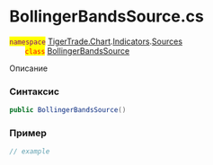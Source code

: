 
# BollingerBandsSource.cs
<mark style="color:purple;">`namespace`</mark> [TigerTrade.Chart](../../../../../TigerTrade.Chart.md).[Indicators](../../../../../TigerTrade.Chart/Indicators.md).[Sources](../../../../../TigerTrade.Chart/Indicators/Sources.md)  
&nbsp;&nbsp;&nbsp;&nbsp;&nbsp;&nbsp;&nbsp;<mark style="color:red;">`class`</mark> [BollingerBandsSource](../../BollingerBandsSource.cs.md)

Описание

### Синтаксис
```csharp
public BollingerBandsSource()
```
### Пример  
```csharp
// example
```


                    
                    